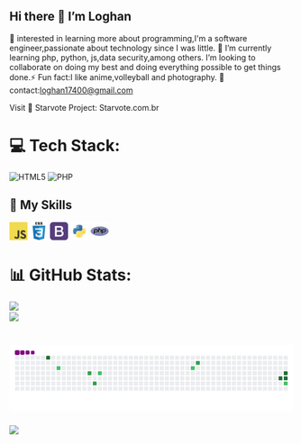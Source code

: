## Hi there 👋 I’m Loghan

👀 interested in learning more about programming,I'm a software engineer,passionate about technology since I was little.
🌱 I’m currently learning php, python, js,data security,among others.
I’m looking to collaborate on doing my best and doing everything possible to get things done.⚡ Fun fact:I like anime,volleyball and photography.
💬 contact:loghan17400@gmail.com

Visit 🔭 Starvote Project: Starvote.com.br

# 💻 Tech Stack:
![HTML5](https://img.shields.io/badge/html5-%23E34F26.svg?style=for-the-badge&logo=html5&logoColor=white) ![PHP](https://img.shields.io/badge/php-%23777BB4.svg?style=for-the-badge&logo=php&logoColor=white)

## 🚀 My Skills

<code><img height="32" src="https://raw.githubusercontent.com/github/explore/80688e429a7d4ef2fca1e82350fe8e3517d3494d/topics/javascript/javascript.png" alt="Javascript"/></code>
<code><img height="32" src="https://raw.githubusercontent.com/github/explore/80688e429a7d4ef2fca1e82350fe8e3517d3494d/topics/css/css.png" alt="CSS"/></code>
<code><img height="32" src="https://raw.githubusercontent.com/github/explore/80688e429a7d4ef2fca1e82350fe8e3517d3494d/topics/bootstrap/bootstrap.png" alt="Bootstrap"/></code>
<code><img height="32" src="https://raw.githubusercontent.com/github/explore/80688e429a7d4ef2fca1e82350fe8e3517d3494d/topics/python/python.png" alt="Python"/></code>
<code><img height="32" src="https://raw.githubusercontent.com/github/explore/80688e429a7d4ef2fca1e82350fe8e3517d3494d/topics/php/php.png" alt="Php"/></code>

# 📊 GitHub Stats:
![](https://github-readme-stats.vercel.app/api?username=LoghanDev&theme=dark&hide_border=false&include_all_commits=false&count_private=false)<br/>
![](https://github-readme-streak-stats.herokuapp.com/?user=LoghanDev&theme=dark&hide_border=false)<br/>

# ![snake gif](https://github.com/LoghanDev/LoghanDev/blob/output/github-contribution-grid-snake.gif)

[![](https://visitcount.itsvg.in/api?id=LoghanDev&icon=0&color=0)](https://visitcount.itsvg.in)

<!--
**LoghanDev/LoghanDev** is a ✨ _special_ ✨ repository because its `README.md` (this file) appears on your GitHub profile.

Here are some ideas to get you started:

- 🔭 I’m currently working on ...
- 🌱 I’m currently learning ...
- 👯 I’m looking to collaborate on ...
- 🤔 I’m looking for help with ...
- 💬 Ask me about ...
- 📫 How to reach me: ...
- 😄 Pronouns: ...
- ⚡ Fun fact: ...
-->
